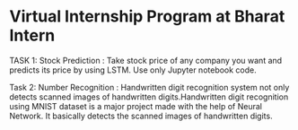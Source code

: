 # Virtual Internship Program at Bharat Intern
TASK 1: Stock Prediction :
Take stock price of any company you want and predicts its price by using LSTM. Use only Jupyter notebook code.

Task 2: Number Recognition :
Handwritten digit recognition system not only detects scanned images of handwritten digits.Handwritten digit recognition using MNIST dataset is a major project made with the help of Neural Network. It basically detects the scanned images of handwritten digits.

